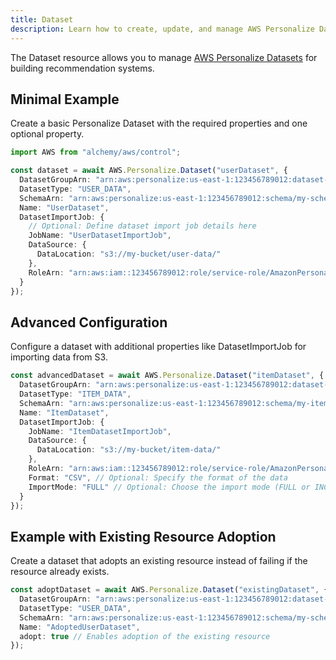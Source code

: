 ```yaml
---
title: Dataset
description: Learn how to create, update, and manage AWS Personalize Datasets using Alchemy Cloud Control.
---
```



The Dataset resource allows you to manage [AWS Personalize Datasets](https://docs.aws.amazon.com/personalize/latest/userguide/) for building recommendation systems.

## Minimal Example

Create a basic Personalize Dataset with the required properties and one optional property.

```ts
import AWS from "alchemy/aws/control";

const dataset = await AWS.Personalize.Dataset("userDataset", {
  DatasetGroupArn: "arn:aws:personalize:us-east-1:123456789012:dataset-group/my-dataset-group",
  DatasetType: "USER_DATA",
  SchemaArn: "arn:aws:personalize:us-east-1:123456789012:schema/my-schema",
  Name: "UserDataset",
  DatasetImportJob: {
    // Optional: Define dataset import job details here
    JobName: "UserDatasetImportJob",
    DataSource: {
      DataLocation: "s3://my-bucket/user-data/"
    },
    RoleArn: "arn:aws:iam::123456789012:role/service-role/AmazonPersonalize-ExecutionRole-20200101T123456"
  }
});
```

## Advanced Configuration

Configure a dataset with additional properties like DatasetImportJob for importing data from S3.

```ts
const advancedDataset = await AWS.Personalize.Dataset("itemDataset", {
  DatasetGroupArn: "arn:aws:personalize:us-east-1:123456789012:dataset-group/my-dataset-group",
  DatasetType: "ITEM_DATA",
  SchemaArn: "arn:aws:personalize:us-east-1:123456789012:schema/my-item-schema",
  Name: "ItemDataset",
  DatasetImportJob: {
    JobName: "ItemDatasetImportJob",
    DataSource: {
      DataLocation: "s3://my-bucket/item-data/"
    },
    RoleArn: "arn:aws:iam::123456789012:role/service-role/AmazonPersonalize-ExecutionRole-20200101T123456",
    Format: "CSV", // Optional: Specify the format of the data
    ImportMode: "FULL" // Optional: Choose the import mode (FULL or INCREMENTAL)
  }
});
```

## Example with Existing Resource Adoption

Create a dataset that adopts an existing resource instead of failing if the resource already exists.

```ts
const adoptDataset = await AWS.Personalize.Dataset("existingDataset", {
  DatasetGroupArn: "arn:aws:personalize:us-east-1:123456789012:dataset-group/my-dataset-group",
  DatasetType: "USER_DATA",
  SchemaArn: "arn:aws:personalize:us-east-1:123456789012:schema/my-schema",
  Name: "AdoptedUserDataset",
  adopt: true // Enables adoption of the existing resource
});
```
